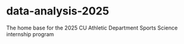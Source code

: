 # data-analysis-2025
The home base for the 2025 CU Athletic Department Sports Science internship program
